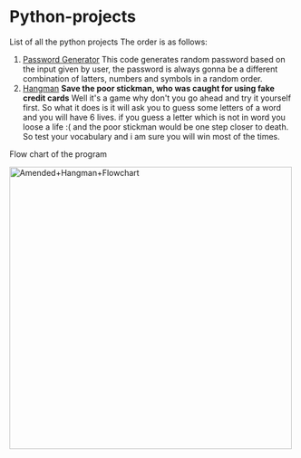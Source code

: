 # Python-projects
List of all the python projects
The order is as follows: 
1) [Password Generator](https://replit.com/@preetpalsinghsp/password-generator-start#Password%20Generator.py)
This code generates random password based on the input given by user, the password is always gonna be a different combination of latters, numbers and symbols in a random order.
2) [Hangman](https://replit.com/@preetpalsinghsp/Hangman)
**Save the poor stickman, who was caught for using fake credit cards**
Well it's a game why don't you go ahead and try it yourself first. So what it does is it will ask you to guess some letters of a word and you will have 6 lives. if you guess a letter which is not in word you loose a life :( and the poor stickman would be one step closer to death. So test your vocabulary and i am sure you will win most of the times.

Flow chart of the program

<img width="498" alt="Amended+Hangman+Flowchart" src="https://user-images.githubusercontent.com/38079818/140610629-369ca750-34e8-4500-a2e7-2f02fa45afef.png">



